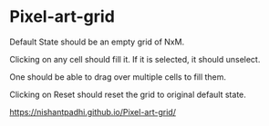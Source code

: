 # Pixel-art-grid

Default State should be an empty grid of NxM.

Clicking on any cell should fill it. If it is selected, it should unselect.

One should be able to drag over multiple cells to fill them.

Clicking on Reset should reset the grid to original default state.

https://nishantpadhi.github.io/Pixel-art-grid/
